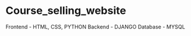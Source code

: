 # Course_selling_website
 Frontend - HTML, CSS, PYTHON      Backend - DJANGO       Database - MYSQL
